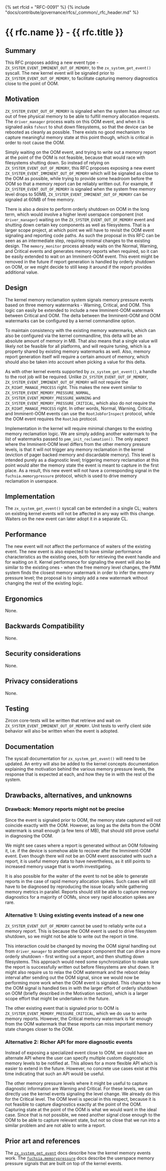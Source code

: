 {% set rfcid = "RFC-0091" %}
{% include "docs/contribute/governance/rfcs/_common/_rfc_header.md" %}
# {{ rfc.name }} - {{ rfc.title }}
<!-- *** DO NOT EDIT ABOVE THIS LINE -->

## Summary

This RFC proposes adding a new event type -
`ZX_SYSTEM_EVENT_IMMINENT_OUT_OF_MEMORY`, to the `zx_system_get_event()`
syscall.  The new kernel event will be signaled prior to
`ZX_SYSTEM_EVENT_OUT_OF_MEMORY`, to facilitate capturing memory diagnostics
close to the point of OOM.

## Motivation

`ZX_SYSTEM_EVENT_OUT_OF_MEMORY` is signaled when the system has almost run out
of free physical memory to be able to fulfill memory allocation requests. The
`driver_manager` process waits on this OOM event, and when it is signaled asks
`fshost` to shut down filesystems, so that the device can be rebooted as cleanly
as possible. There exists no good mechanism to capture meaningful memory state
at this point though, which is critical in order to root cause the OOM.

Simply waiting on the OOM event, and trying to write out a memory report at the
point of the OOM is not feasible, because that would race with filesystems
shutting down. So instead of relying on `ZX_SYSTEM_EVENT_OUT_OF_MEMORY`, this
RFC proposes exposing a new event `ZX_SYSTEM_EVENT_IMMINENT_OUT_OF_MEMORY` which
will be signaled as close to the OOM as possible, while trying to provide some
headroom before the OOM so that a memory report can be reliably written out. For
example, if `ZX_SYSTEM_EVENT_OUT_OF_MEMORY` is signaled when the system free
memory level drops to 50MB, `ZX_SYSTEM_EVENT_IMMINENT_OUT_OF_MEMORY` can be
signaled at 60MB of free memory.

There is also a desire to perform orderly shutdown on OOM in the long term,
which would involve a higher level userspace component (not `driver_manager`)
waiting on the `ZX_SYSTEM_EVENT_OUT_OF_MEMORY` event and shutting down certain
key components as well as filesystems. That is a larger scope project, at which
point we will have to revisit the OOM event signaling and reporting code paths.
As such the proposal in this RFC can be seen as an intermediate step, requiring
minimal changes to the existing design. The `memory_monitor` process already
waits on the Normal, Warning, and Critical events and generates memory reports
when required, so it can be easily extended to wait on an Imminent-OOM event.
This event might be removed in the future if report generation is handled by
orderly shutdown on OOM, or we might decide to still keep it around if the
report provides additional value.

## Design

The kernel memory reclamation system signals memory pressure events based on
three memory watermarks - Warning, Critical, and OOM. This logic can easily be
extended to include a new Imminent-OOM watermark between Critical and OOM. The
delta between the Imminent-OOM and OOM watermarks can be configured by a kernel
commandline option.

To maintain consistency with the existing memory watermarks, which can also be
configured via the kernel commandline, this delta will be an absolute amount of
memory in MB. That also means that a single value will likely not be feasible
for all platforms, and will require tuning, which is a property shared by
existing memory watermarks as well. Also, memory report generation itself will
require a certain amount of memory, which should also be taken into account when
picking a value for this delta.

As with other kernel events supported by `zx_system_get_event()`, a handle to
the root job will be required. Unlike `ZX_SYSTEM_EVENT_OUT_OF_MEMORY`,
`ZX_SYSTEM_EVENT_IMMINENT_OUT_OF_MEMORY` will not require the
`ZX_RIGHT_MANAGE_PROCESS` right. This makes the new event similar to
`ZX_SYSTEM_EVENT_MEMORY_PRESSURE_NORMAL`,
`ZX_SYSTEM_EVENT_MEMORY_PRESSURE_WARNING` and
`ZX_SYSTEM_EVENT_MEMORY_PRESSURE_CRITICAL`, which also do not require the
`ZX_RIGHT_MANAGE_PROCESS` right. In other words, Normal, Warning, Critical, and
Imminent-OOM events can use the `RootJobForInspect` protocol, while the OOM
event requires the `RootJob` protocol.

Implementation in the kernel will require minimal changes to the existing memory
reclamation logic.  We are simply adding another watermark to the list of
watermarks passed to `pmm_init_reclamation()`.  The only aspect where the
Imminent-OOM level differs from the other memory pressure levels, is that it
will not trigger any memory reclamation in the kernel (eviction of pager backed
memory and discardable memory). This level is intended purely as a diagnostic
level; triggering memory reclamation at this point would alter the memory state
the event is meant to capture in the first place. As a result, this new event
will not have a corresponding signal in the `fuchsia.memorypressure` protocol,
which is used to drive memory reclamation in userspace.

## Implementation

The `zx_system_get_event()` syscall can be extended in a single CL; waiters on
existing kernel events will not be affected in any way with this change. Waiters
on the new event can later adopt it in a separate CL.

## Performance

The new event will not affect the performance of waiters of the existing
event. The new event is also expected to have similar performance
characteristics as the existing ones, both for retrieving the event handle and
for waiting on it. Kernel performance for signaling the event will also be
similar to the existing ones - when the free memory level changes, the PMM
system finds the closest memory watermark in order to infer the memory pressure
level; the proposal is to simply add a new watermark without changing the rest
of the existing logic.

## Ergonomics

None.

## Backwards Compatibility

None.

## Security considerations

None.

## Privacy considerations

None.

## Testing

Zircon core-tests will be written that retrieve and wait on
`ZX_SYSTEM_EVENT_IMMINENT_OUT_OF_MEMORY`. Unit tests to verify client side
behavior will also be written when the event is adopted.

## Documentation

The syscall documentation for `zx_system_get_event()` will need to be updated.
An entry will also be added to the kernel concepts documentation explaining the
motivation behind the various memory pressure levels, the response that is
expected at each, and how they tie in with the rest of the system.

## Drawbacks, alternatives, and unknowns

### Drawback: Memory reports might not be precise

Since the event is signaled prior to OOM, the memory state captured will not
coincide exactly with the OOM. However, as long as the delta from the OOM
watermark is small enough (a few tens of MB), that should still prove useful in
diagnosing the OOM.

We might see cases where a report is generated without an OOM following it,
i.e. if the device is somehow able to recover after the Imminent-OOM event. Even
though there will not be an OOM event associated with such a report, it is
useful memory data to have nevertheless, as it still points to increased memory
usage that is worth investigating.

It is also possible for the waiter of the event to not be able to generate
reports in the case of rapid memory allocation spikes. Such cases will still
have to be diagnosed by reproducing the issue locally while gathering memory
metrics in parallel. Reports should still be able to capture memory diagnostics
for a majority of OOMs, since very rapid allocation spikes are rare.

### Alternative 1: Using existing events instead of a new one

`ZX_SYSTEM_EVENT_OUT_OF_MEMORY` cannot be used to reliably write out a memory
report. This is because the OOM event is used to drive filesystem shutdown, so
we might not be able to write out the report in time.

This interaction could be changed by moving the OOM signal handling out from
`driver_manager` to another userspace component that can drive a more orderly
shutdown - first writing out a report, and then shutting down filesystems. This
approach would need some synchronization to make sure the report is successfully
written out before filesystems are shut down. It might also require us to relax
the OOM watermark and the reboot delay interval after sending out the OOM
signal, since we would now be performing more work when the OOM event is
signaled. This change to how the OOM signal is handled ties in with the larger
effort of orderly shutdown on OOM (briefly described in the Motivation section),
which is a larger scope effort that might be undertaken in the future.

The other existing event that is signaled prior to OOM is
`ZX_SYSTEM_EVENT_MEMORY_PRESSURE_CRITICAL`, which we do use to write memory
reports. However, the Critical memory watermark is far enough from the OOM
watermark that these reports can miss important memory state changes closer to
the OOM.

### Alternative 2: Richer API for more diagnostic events

Instead of exposing a specialized event close to OOM, we could have an alternate
API where the user can specify multiple custom diagnostic memory levels to be
notified at.  This allows for a more flexible API which is easier to extend in
the future.  However, no concrete use cases exist at this time indicating that
such an API would be useful.

The other memory pressure levels where it might be useful to capture diagnostic
information are Warning and Critical. For these levels, we can directly use the
kernel events signaling the level change. We already do this for the Critical
level. The OOM level is special in this respect, because it is not feasible to
capture diagnostics exactly at the point of the OOM. Capturing state at the
point of the OOM is what we would want in the ideal case. Since that is not
possible, we need another signal close enough to the OOM to be able to capture
relevant state, but not so close that we run into a similar problem and are not
able to write a report.

## Prior art and references

The [`zx_system_get_event`](/docs/reference/syscalls/system_get_event.md)
docs describe how the kernel memory events work. The
[`fuchsia.memorypressure`](https://fuchsia.dev/reference/fidl/fuchsia.memorypressure?hl=en)
docs describe the userspace memory pressure signals that are built on top of the
kernel events.

